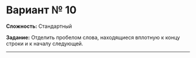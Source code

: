 # Вариант № 10
**Сложность:** Стандартный

**Задание:**  Отделить пробелом слова, находящиеся вплотную к концу строки и к началу следующей.

---